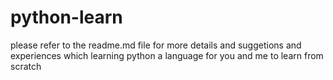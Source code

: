# python-learn
please refer to the readme.md file for more details and suggetions and experiences which learning python a language for you and me to learn from scratch 
